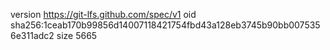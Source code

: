 version https://git-lfs.github.com/spec/v1
oid sha256:1ceab170b99856d14007118421754fbd43a128eb3745b90bb0075356e311adc2
size 5665
